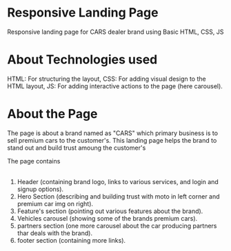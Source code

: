 # Responsive Landing Page

Responsive landing page for CARS dealer brand using Basic HTML, CSS, JS

# About Technologies used

HTML: For structuring the layout,
CSS: For adding visual design to the HTML layout,
JS: For adding interactive actions to the page (here carousel).

# About the Page

The page is about a brand named as "CARS" which primary business is to sell
premium cars to the customer's.
This landing page helps the brand to stand out and build trust amoung the
customer's

The page contains <br><br>

1. Header (containing brand logo, links to various services, and login and signup options).<br>
2. Hero Section (describing and building trust with moto in left corner and premium car img on right).<br>
3. Feature's section (pointing out various features about the brand).<br>
4. Vehicles carousel (showing some of the brands premium cars).<br>
5. partners section (one more carousel about the car producing partners thar deals with the brand).<br>
6. footer section (containing more links).<br>
